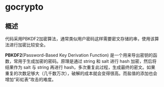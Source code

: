 # gocrypto
## 概述
代码采用PBKDF2加密算法，通常类似用户密码这样需要密文存储的串，使用该算法进行加密比较安全。

**PBKDF2**(Password-Based Key Derivation Function) 是一个用来导出密钥的函数，常用于生成加密的密码。原理是通过 string 和 salt 进行 hash 加密，然后将结果作为 salt 与 string 再进行 hash，多次重复此过程，生成最终的密文。如果重复的次数足够大（几千数万次），破解的成本就会变得很高。而盐值的添加也会增加“彩虹表”攻击的难度。
